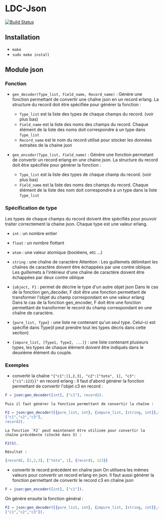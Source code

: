 # LDC-Json

[![Build Status](https://magnum.travis-ci.com/derniercri/ldc-json.svg?token=p2JVdRH4ZTM3RrdbkBvo&branch=master)](https://magnum.travis-ci.com/derniercri/ldc-json)

## Installation

 - `make`
 - `sudo make install`


## Module json

### Fonction
- `gen_decoder(Type_list, Field_name, Record_name)` :
    Génère une fonction permettant de convertir une chaîne json en un record erlang.
	La structure du record doit être spécifiée pour générer la fonction :
	
    - `Type_list` est la liste des types de chaque champs du record. (voir plus bas)
    - `Field_name` est la liste des noms des champs du record. Chaque élément de la liste des noms doit correspondre à un type dans `Type_list`
	- `Record_name` est le nom du record utilisé pour stocker les données extraites de la chaine json

- `gen_encoder(Type_list, Field_name)` :
    Génère une fonction permetant de convertir un record erlang en une chaine json.
	La structure du record doit être spécifiée pour générer la fonction :
	
    - `Type_list` est la liste des types de chaque champ du record. (voir plus bas)
    - `Field_name` est la liste des noms des champs du record. Chaque élément de la liste des nom doit correspondre à un type dans la liste `Type_list`

### Spécification de type
Les types de chaque champs du record doivent être spécifiés pour pouvoir traiter correctement la chaine json. Chaque type est une valeur erlang.

- `int` : un nombre entier
- `float` : un nombre flottant
- `atom` : une valeur atomique (booléens, etc ...)
- `string` : une chaîne de caractère
  Attention : Les guillemets délimitant les chaînes de caractère doivent être échappées par une contre oblique. Les guillemets à l'intérieur d'une chaîne de caractère doivent être échappées par deux contre oblique

- `{object, F}` : permet de décrire le type d'un autre objet json
  Dans le cas de la fonction gen_decoder, F doit être une fonction permettant de transformer l'objet du champ correspondant en une valeur erlang  
  Dans le cas de la fonction gen_encoder, F doit être une fonction permettant de transformer le record du champ correspondant en une chaîne de caractère.

- `{pure_list, Type}` : une liste ne contenant qu'un seul type. Celui-ci est spécifié dans Type(il peut prendre tout les types décris dans cette section)
- `{impure_list, [Type1, Type2, ...]}` : une liste contenant plusieurs types, les types  de chaque élément doivent être indiqués dans le deuxième élément du couple.

### Exemples

- convertir la chaîne `"{"c1":[1,2,3], "c2":["toto", 1], "c3":{"c1":123}}"` en record erlang :
Il faut d'abord générer la fonction permettant de convertir l'objet c3 en record :

```erl
F = json:gen_decoder([int], ["c1"], record1).
```

	Puis il faut générer la fonction permettant de convertir la chaîne :

```erl
F2 = json:gen_decoder([{pure_list, int}, {impure_list, [string, int]},{object, F}],
["c1","c2","c3"],
record2).
```

	La fonction `F2` peut maintenant être utilisée pour convertir la chaîne précédente (stocké dans S) :

```erl
F2(S).
```

	Résultat :

```erl
{record2, [1,2,3], ["toto", 1], {record1, 123}}
```

- convertir le record précédent en chaîne json
  On utilisera les mêmes valeurs pour convertir un record erlang en json.
  Il faut aussi générer la fonction permettant de convertir le record c3 en chaîne json

```erl 
F = json:gen_encoder([int], ["c1"]).
```
  
  On génère ensuite la fonction général :

```erl  
F2 = json:gen_decoder([{pure_list, int}, {impure_list, [string, int]},{object, F}],
["c1","c2","c3"]).
```
